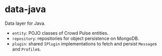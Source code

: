 data-java
=========

Data layer for Java.

* `entity`: POJO classes of Crowd Pulse entities.
* `repository`: repositories for object persistence on MongoDB.
* `plugin`: shared `IPlugin` implementations to fetch and persist `Message`s and `Profile`s.